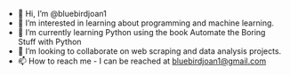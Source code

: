 - 👋 Hi, I’m @bluebirdjoan1
- 👀 I’m interested in learning about programming and machine learning. 
- 🌱 I’m currently learning Python using the book Automate the Boring Stuff with Python
- 💞️ I’m looking to collaborate on web scraping and data analysis projects. 
- 📫 How to reach me - I can be reached at bluebirdjoan1@gmail.com

<!---
bluebirdjoan1/bluebirdjoan1 is a ✨ special ✨ repository because its `README.md` (this file) appears on your GitHub profile.
You can click the Preview link to take a look at your changes.
--->
